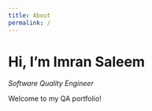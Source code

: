 ```yaml
---
title: About
permalink: /
---
```

# Hi, I’m Imran Saleem  
_Software Quality Engineer_  

Welcome to my QA portfolio!
